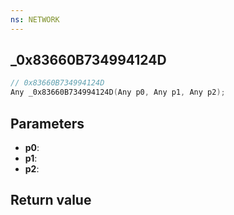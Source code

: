 ```yaml
---
ns: NETWORK
---
```

## _0x83660B734994124D

```c
// 0x83660B734994124D
Any _0x83660B734994124D(Any p0, Any p1, Any p2);
```


## Parameters
* **p0**: 
* **p1**: 
* **p2**: 

## Return value
